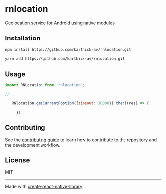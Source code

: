 # rnlocation

Geolocation service for Android using native modules

## Installation

```sh
npm install https://github.com/karthick-av/rnlocation.git
```

```sh
yarn add https://github.com/karthick-av/rnlocation.git
```

## Usage

```js
import RNLocation from 'rnlocation';

// ...

   RNlocation.getCurrentPostion({timeout: 30000}).then((res) => {
    
     })
```

## Contributing

See the [contributing guide](CONTRIBUTING.md) to learn how to contribute to the repository and the development workflow.

## License

MIT

---

Made with [create-react-native-library](https://github.com/callstack/react-native-builder-bob)
